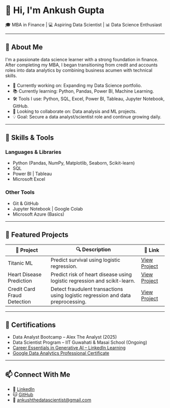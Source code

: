 # 👋 Hi, I'm Ankush Gupta

🎓 MBA in Finance | 💻 Aspiring Data Scientist | 📊 Data Science Enthusiast

---

## 🚀 About Me

I'm a passionate data science learner with a strong foundation in finance. After completing my MBA, I began transitioning from credit and accounts roles into data analytics by combining business acumen with technical skills.

- 🔭 Currently working on: Expanding my Data Science portfolio.
- 📚 Currently learning: Python, Pandas, Power BI, Machine Learning.
- 🛠️ Tools I use: Python, SQL, Excel, Power BI, Tableau, Jupyter Notebook, GitHub.
- 👯 Looking to collaborate on: Data analysis and ML projects.
- 💡 Goal: Secure a data analyst/scientist role and continue growing daily.

---

## 🧰 Skills & Tools

### **Languages & Libraries**
- Python (Pandas, NumPy, Matplotlib, Seaborn, Scikit-learn)
- SQL  
- Power BI | Tableau  
- Microsoft Excel  

### **Other Tools**
- Git & GitHub  
- Jupyter Notebook | Google Colab  
- Microsoft Azure (Basics)  

---

## 🚀 Featured Projects

| 📁 **Project**                        | 🔍 **Description**                                                                 | 🔗 **Link**                                       |
|--------------------------------------|------------------------------------------------------------------------------------|--------------------------------------------------|
| Titanic ML                           | Predict survival using logistic regression.                                       | [View Project](https://github.com/AnkushGupta981/AnkushGupta981/blob/main/titanic_survival_prediction.ipynb) |
| Heart Disease Prediction             | Predict risk of heart disease using logistic regression and scikit-learn.         | [View Project](https://github.com/AnkushGupta981/AnkushGupta981/blob/main/heart_disease_prediction.ipynb)   |
| Credit Card Fraud Detection          | Detect fraudulent transactions using logistic regression and data preprocessing.  | [View Project](https://github.com/AnkushGupta981/AnkushGupta981/blob/main/credit_card_fraud_detection.ipynb) |

---

## 📜 Certifications

- Data Analyst Bootcamp – Alex The Analyst (2025)  
- Data Scientist Program – IIT Guwahati & Masai School (Ongoing)  
- [Career Essentials in Generative AI – LinkedIn Learning](#)  
- [Google Data Analytics Professional Certificate](#)

---

## 📫 Connect With Me

- 💼 [LinkedIn](https://www.linkedin.com/in/ankushgupta10)  
- 🐱 [GitHub](https://github.com/AnkushGupta981)  
- 📧 ankushthedatascientist@gmail.com  
